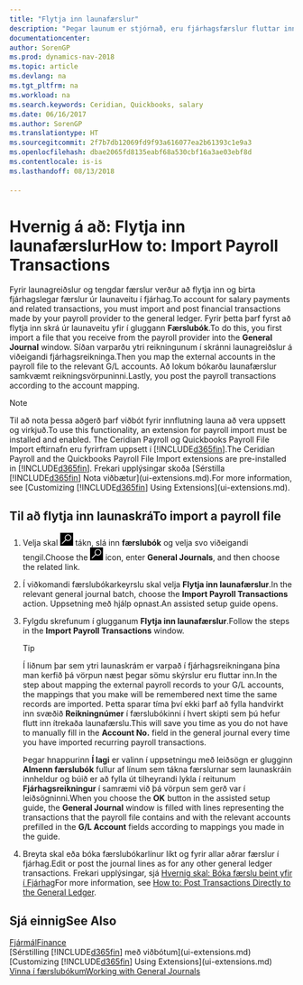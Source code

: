 ```yaml
---
title: "Flytja inn launafærslur"
description: "Þegar launum er stjórnað, eru fjárhagsfærslur fluttar inn og bókaðar frá launaveitu til fjárhags, með því að nota launaviðbætur eins og Ceridian eða Quickbooks."
documentationcenter: 
author: SorenGP
ms.prod: dynamics-nav-2018
ms.topic: article
ms.devlang: na
ms.tgt_pltfrm: na
ms.workload: na
ms.search.keywords: Ceridian, Quickbooks, salary
ms.date: 06/16/2017
ms.author: SorenGP
ms.translationtype: HT
ms.sourcegitcommit: 2f7b7db12069fd9f93a616077ea2b61393c1e9a3
ms.openlocfilehash: dbae2065fd8135eabf68a530cbf16a3ae03ebf8d
ms.contentlocale: is-is
ms.lasthandoff: 08/13/2018

---
```

# <a name="how-to-import-payroll-transactions"></a><span data-ttu-id="55892-103">Hvernig á að: Flytja inn launafærslur</span><span class="sxs-lookup"><span data-stu-id="55892-103">How to: Import Payroll Transactions</span></span>
<span data-ttu-id="55892-104">Fyrir launagreiðslur og tengdar færslur verður að flytja inn og birta fjárhagslegar færslur úr launaveitu í fjárhag.</span><span class="sxs-lookup"><span data-stu-id="55892-104">To account for salary payments and related transactions, you must import and post financial transactions made by your payroll provider to the general ledger.</span></span> <span data-ttu-id="55892-105">Fyrir þetta þarf fyrst að flytja inn skrá úr launaveitu yfir í gluggann **Færslubók**.</span><span class="sxs-lookup"><span data-stu-id="55892-105">To do this, you first import a file that you receive from the payroll provider into the **General Journal** window.</span></span> <span data-ttu-id="55892-106">Síðan varparðu ytri reikningunum í skránni launagreiðslur á viðeigandi fjárhagsreikninga.</span><span class="sxs-lookup"><span data-stu-id="55892-106">Then you map the external accounts in the payroll file to the relevant G/L accounts.</span></span> <span data-ttu-id="55892-107">Að lokum bókarðu launafærslur samkvæmt reikningsvörpuninni.</span><span class="sxs-lookup"><span data-stu-id="55892-107">Lastly, you post the payroll transactions according to the account mapping.</span></span>

> [!NOTE]  
>   <span data-ttu-id="55892-108">Til að nota þessa aðgerð þarf viðbót fyrir innflutning launa að vera uppsett og virkjuð.</span><span class="sxs-lookup"><span data-stu-id="55892-108">To use this functionality, an extension for payroll import must be installed and enabled.</span></span> <span data-ttu-id="55892-109">The Ceridian Payroll og Quickbooks Payroll File Import eftirnafn eru fyrirfram uppsett í [!INCLUDE[d365fin](includes/d365fin_md.md)].</span><span class="sxs-lookup"><span data-stu-id="55892-109">The Ceridian Payroll and the Quickbooks Payroll File Import extensions are pre-installed in [!INCLUDE[d365fin](includes/d365fin_md.md)].</span></span> <span data-ttu-id="55892-110">Frekari upplýsingar skoða [Sérstilla [!INCLUDE[d365fin](includes/d365fin_md.md)] Nota viðbætur](ui-extensions.md).</span><span class="sxs-lookup"><span data-stu-id="55892-110">For more information, see [Customizing [!INCLUDE[d365fin](includes/d365fin_md.md)] Using Extensions](ui-extensions.md).</span></span>

## <a name="to-import-a-payroll-file"></a><span data-ttu-id="55892-111">Til að flytja inn launaskrá</span><span class="sxs-lookup"><span data-stu-id="55892-111">To import a payroll file</span></span>
1. <span data-ttu-id="55892-112">Velja skal ![Leit að síðu eða skýrslu](media/ui-search/search_small.png "Leit að síðu eða skýrslu táknið") tákn, slá inn **færslubók** og velja svo viðeigandi tengil.</span><span class="sxs-lookup"><span data-stu-id="55892-112">Choose the ![Search for Page or Report](media/ui-search/search_small.png "Search for Page or Report icon") icon, enter **General Journals**, and then choose the related link.</span></span>
2. <span data-ttu-id="55892-113">Í viðkomandi færslubókarkeyrslu skal velja **Flytja inn launafærslur**.</span><span class="sxs-lookup"><span data-stu-id="55892-113">In the relevant general journal batch, choose the **Import Payroll Transactions** action.</span></span> <span data-ttu-id="55892-114">Uppsetning með hjálp opnast.</span><span class="sxs-lookup"><span data-stu-id="55892-114">An assisted setup guide opens.</span></span>
3. <span data-ttu-id="55892-115">Fylgdu skrefunum í glugganum **Flytja inn launafærslur**.</span><span class="sxs-lookup"><span data-stu-id="55892-115">Follow the steps in the **Import Payroll Transactions** window.</span></span>

    > [!TIP]  
   >   <span data-ttu-id="55892-116">Í liðnum þar sem ytri launaskrám er varpað í fjárhagsreikningana þína man kerfið þá vörpun næst þegar sömu skýrslur eru fluttar inn.</span><span class="sxs-lookup"><span data-stu-id="55892-116">In the step about mapping the external payroll records to your G/L accounts, the mappings that you make will be remembered next time the same records are imported.</span></span> <span data-ttu-id="55892-117">Þetta sparar tíma því ekki þarf að fylla handvirkt inn svæðið **Reikningnúmer** í færslubókinni í hvert skipti sem þú hefur flutt inn ítrekaða launafærslu.</span><span class="sxs-lookup"><span data-stu-id="55892-117">This will save you time as you do not have to manually fill in the **Account No.** field in the general journal every time you have imported recurring payroll transactions.</span></span>   

    <span data-ttu-id="55892-118">Þegar hnappurinn **Í lagi** er valinn í uppsetningu með leiðsögn er glugginn **Almenn færslubók** fullur af línum sem tákna færslurnar sem launaskráin innheldur og búið er að fylla út tilheyrandi lykla í reitunum **Fjárhagsreikningur** í samræmi við þá vörpun sem gerð var í leiðsögninni.</span><span class="sxs-lookup"><span data-stu-id="55892-118">When you choose the **OK** button in the assisted setup guide, the **General Journal** window is filled with lines representing the transactions that the payroll file contains and with the relevant accounts prefilled in the **G/L Account** fields according to mappings you made in the guide.</span></span>
4. <span data-ttu-id="55892-119">Breyta skal eða bóka færslubókarlínur líkt og fyrir allar aðrar færslur í fjárhag.</span><span class="sxs-lookup"><span data-stu-id="55892-119">Edit or post the journal lines as for any other general ledger transactions.</span></span> <span data-ttu-id="55892-120">Frekari upplýsingar, sjá [Hvernig skal: Bóka færslu beint yfir í Fjárhag](finance-how-post-transactions-directly.md)</span><span class="sxs-lookup"><span data-stu-id="55892-120">For more information, see [How to: Post Transactions Directly to the General Ledger](finance-how-post-transactions-directly.md).</span></span>   

## <a name="see-also"></a><span data-ttu-id="55892-121">Sjá einnig</span><span class="sxs-lookup"><span data-stu-id="55892-121">See Also</span></span>
[<span data-ttu-id="55892-122">Fjármál</span><span class="sxs-lookup"><span data-stu-id="55892-122">Finance</span></span>](finance.md)  
<span data-ttu-id="55892-123">[Sérstilling [!INCLUDE[d365fin](includes/d365fin_md.md)] með viðbótum](ui-extensions.md)</span><span class="sxs-lookup"><span data-stu-id="55892-123">[Customizing [!INCLUDE[d365fin](includes/d365fin_md.md)] Using Extensions](ui-extensions.md)</span></span>  
[<span data-ttu-id="55892-124">Vinna í færslubókum</span><span class="sxs-lookup"><span data-stu-id="55892-124">Working with General Journals</span></span>](ui-work-general-journals.md)  

